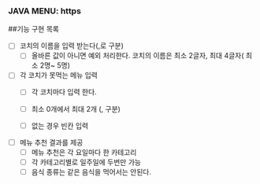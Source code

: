 ### JAVA MENU: https

##기능 구현 목록
-[ ] 코치의 이름을 입력 받는다(,로 구분)
    -[ ] 올바른 값이 아니면 예외 처리한다.
    코치의 이름은 최소 2글자, 최대 4글자( 최소 2명~ 5명)

-[ ] 각 코치가 못먹는 메뉴 입력 
    -[ ] 각 코치마다 입력 한다.
    -[ ] 최소 0개에서 최대 2개 (, 구분)
    -[ ] 없는 경우 빈칸 입력
    
    
-[ ] 메뉴 추천 결과를 제공
    - [ ] 메뉴 추천은 각 요일마다 한 카테고리 
    -[ ] 각 카테고리별로 일주일에 두번만 가능
    -[ ] 음식 종류는 같은 음식을 먹어서는 안된다.
